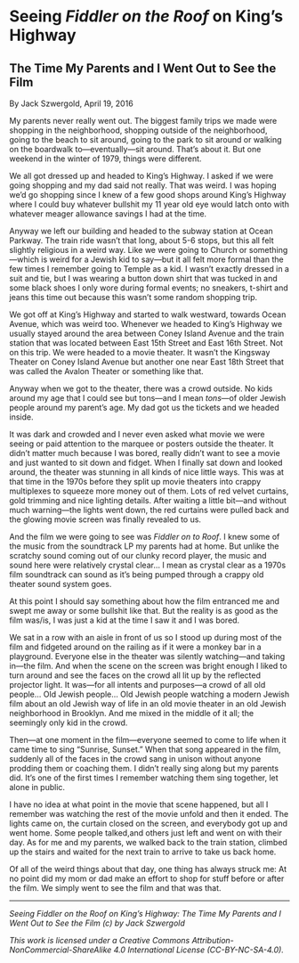 # Seeing *Fiddler on the Roof* on King’s Highway
## The Time My Parents and I Went Out to See the Film

By Jack Szwergold, April 19, 2016

My parents never really went out. The biggest family trips we made were shopping in the neighborhood, shopping outside of the neighborhood, going to the beach to sit around, going to the park to sit around or walking on the boardwalk to—eventually—sit around. That’s about it. But one weekend in the winter of 1979, things were different.

We all got dressed up and headed to King’s Highway. I asked if we were going shopping and my dad said not really. That was weird. I was hoping we’d go shopping since I knew of a few good shops around King’s Highway where I could buy whatever bullshit my 11 year old eye would latch onto with whatever meager allowance savings I had at the time.

Anyway we left our building and headed to the subway station at Ocean Parkway. The train ride wasn’t that long, about 5-6 stops, but this all felt slightly religious in a weird way. Like we were going to Church or something—which is weird for a Jewish kid to say—but it all felt more formal than the few times I remember going to Temple as a kid. I wasn’t exactly dressed in a suit and tie, but I was wearing a button down shirt that was tucked in and some black shoes I only wore during formal events; no sneakers, t-shirt and jeans this time out because this wasn’t some random shopping trip.

We got off at King’s Highway and started to walk westward, towards Ocean Avenue, which was weird too. Whenever we headed to King’s Highway we usually stayed around the area between Coney Island Avenue and the train station that was located between East 15th Street and East 16th Street. Not on this trip. We were headed to a movie theater. It wasn’t the Kingsway Theater on Coney Island Avenue but another one near East 18th Street that was called the Avalon Theater or something like that.

Anyway when we got to the theater, there was a crowd outside. No kids around my age that I could see but tons—and I mean *tons*—of older Jewish people around my parent’s age. My dad got us the tickets and we headed inside.

It was dark and crowded and I never even asked what movie we were seeing or paid attention to the marquee or posters outside the theater. It didn’t matter much because I was bored, really didn’t want to see a movie and just wanted to sit down and fidget. When I finally sat down and looked around, the theater was stunning in all kinds of nice little ways. This was at that time in the 1970s before they split up movie theaters into crappy multiplexes to squeeze more money out of them. Lots of red velvet curtains, gold trimming and nice lighting details. After waiting a little bit—and without much warning—the lights went down, the red curtains were pulled back and the glowing movie screen was finally revealed to us.

And the film we were going to see was *Fiddler on to Roof*. I knew some of the music from the soundtrack LP my parents had at home. But unlike the scratchy sound coming out of our clunky record player, the music and sound here were relatively crystal clear… I mean as crystal clear as a 1970s film soundtrack can sound as it’s being pumped through a crappy old theater sound system goes.

At this point I should say something about how the film entranced me and swept me away or some bullshit like that. But the reality is as good as the film was/is, I was just a kid at the time I saw it and I was bored.

We sat in a row with an aisle in front of us so I stood up during most of the film and fidgeted around on the railing as if it were a monkey bar in a playground. Everyone else in the theater was silently watching—and taking in—the film. And when the scene on the screen was bright enough I liked to turn around and see the faces on the crowd all lit up by the reflected projector light. It was—for all intents and purposes—a crowd of all old people… Old Jewish people… Old Jewish people watching a modern Jewish film about an old Jewish way of life in an old movie theater in an old Jewish neighborhood in Brooklyn. And me mixed in the middle of it all; the seemingly only kid in the crowd.

Then—at one moment in the film—everyone seemed to come to life when it came time to sing “Sunrise, Sunset.” When that song appeared in the film, suddenly all of the faces in the crowd sang in unison without anyone prodding them or coaching them. I didn’t really sing along but my parents did. It’s one of the first times I remember watching them sing together, let alone in public.

I have no idea at what point in the movie that scene happened, but all I remember was watching the rest of the movie unfold and then it ended. The lights came on, the curtain closed on the screen, and everybody got up and went home. Some people talked,and others just left and went on with their day. As for me and my parents, we walked back to the train station, climbed up the stairs and waited for the next train to arrive to take us back home.

Of all of the weird things about that day, one thing has always struck me: At no point did my mom or dad make an effort to shop for stuff before or after the film. We simply went to see the film and that was that.

***

*Seeing Fiddler on the Roof on King’s Highway: The Time My Parents and I Went Out to See the Film (c) by Jack Szwergold*

*This work is licensed under a Creative Commons Attribution-NonCommercial-ShareAlike 4.0 International License (CC-BY-NC-SA-4.0).*